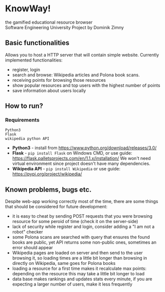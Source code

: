 # KnowWay!
the gamified educational resource browser <br>Software Engineering University Project by Dominik Zimny
## Basic functionalities
Allows you to host a HTTP server that will contain simple website. Currently implemented functionalities:
- register, login
- search and browse: Wikipedia articles and Polona book scans.
- receiving points for browsing those resources
- show popular resources and top users with the highest number of points
- save information about users locally

## How to run?
### Requirements
```
Python3
Flask
wikipedia python API
```
- **Python3** - install from https://www.python.org/download/releases/3.0/
- **Flask** - ```pip install Flask``` on Windows CMD, or use guide: https://flask.palletsprojects.com/en/1.1.x/installation/
We won't need virtual environment since project doesn't have many dependencies.
- **Wikipedia API** - ```pip install Wikipedia``` or use guide: https://pypi.org/project/wikipedia/


## Known problems, bugs etc.
Despite web-app working correctly most of the time, there are some things that should be considered for future development:
- it is easy to cheat by sending POST requests that you were browsing resource for some peroid of time (check it on the server-side)
- lack of security while register and login, consider adding a "I am not a robot" checker
- some Polona scans are searched with query that ensures the found books are public, yet API returns some non-public ones, sometimes an error should appear
- Wikipedia pages are loaded on server and then send to the user browsing it, so loading times are a little bit longer than browsing in directly on Wikipedia, same goes for Polona books
- loading a resource for a first time makes it recalculate max points: depending on the resource this may take a little bit longer to load
- data base makes rankings and updates stats every minute, if you are expecting a larger number of users, make it less frequently
